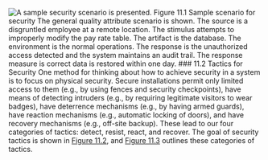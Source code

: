 ![A sample security scenario is presented.](graphics/11fig01.jpg) Figure 11.1 Sample scenario for security The general quality attribute scenario is shown. The source is a disgruntled employee at a remote location. The stimulus attempts to improperly modify the pay rate table. The artifact is the database. The environment is the normal operations. The response is the unauthorized access detected and the system maintains an audit trail. The response measure is correct data is restored within one day. ### 11.2 Tactics for Security One method for thinking about how to achieve security in a system is to focus on physical security. Secure installations permit only limited access to them (e.g., by using fences and security checkpoints), have means of detecting intruders (e.g., by requiring legitimate visitors to wear badges), have deterrence mechanisms (e.g., by having armed guards), have reaction mechanisms (e.g., automatic locking of doors), and have recovery mechanisms (e.g., off-site backup). These lead to our four categories of tactics: detect, resist, react, and recover. The goal of security tactics is shown in [Figure 11.2](ch11.xhtml#ch11fig02), and [Figure 11.3](ch11.xhtml#ch11fig03) outlines these categories of tactics.